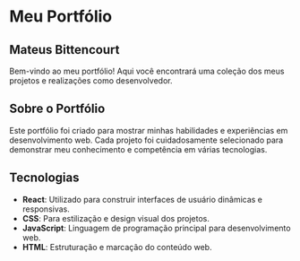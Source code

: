 # Meu Portfólio

## Mateus Bittencourt

Bem-vindo ao meu portfólio! Aqui você encontrará uma coleção dos meus projetos e realizações como desenvolvedor.

## Sobre o Portfólio

Este portfólio foi criado para mostrar minhas habilidades e experiências em desenvolvimento web. Cada projeto foi cuidadosamente selecionado para demonstrar meu conhecimento e competência em várias tecnologias.

## Tecnologias

- **React**: Utilizado para construir interfaces de usuário dinâmicas e responsivas.
- **CSS**: Para estilização e design visual dos projetos.
- **JavaScript**: Linguagem de programação principal para desenvolvimento web.
- **HTML**: Estruturação e marcação do conteúdo web.

